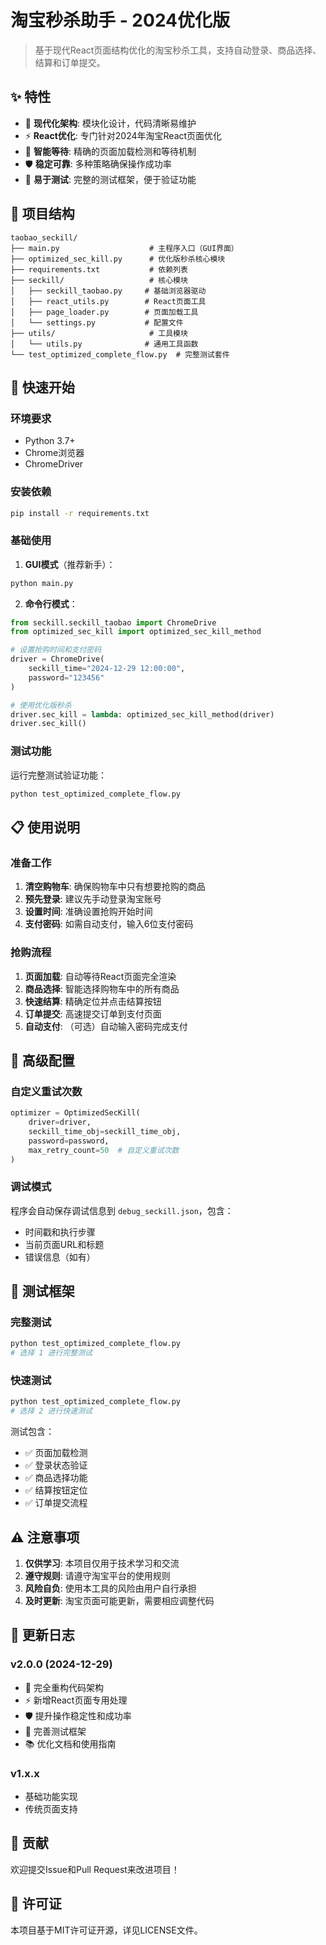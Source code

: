 # 淘宝秒杀助手 - 2024优化版

> 基于现代React页面结构优化的淘宝秒杀工具，支持自动登录、商品选择、结算和订单提交。

## ✨ 特性

- 🚀 **现代化架构**: 模块化设计，代码清晰易维护
- ⚡ **React优化**: 专门针对2024年淘宝React页面优化
- 🎯 **智能等待**: 精确的页面加载检测和等待机制  
- 🛡️ **稳定可靠**: 多种策略确保操作成功率
- 🔧 **易于测试**: 完整的测试框架，便于验证功能

## 📁 项目结构

```
taobao_seckill/
├── main.py                    # 主程序入口（GUI界面）
├── optimized_sec_kill.py      # 优化版秒杀核心模块
├── requirements.txt           # 依赖列表
├── seckill/                   # 核心模块
│   ├── seckill_taobao.py     # 基础浏览器驱动
│   ├── react_utils.py        # React页面工具
│   ├── page_loader.py        # 页面加载工具
│   └── settings.py           # 配置文件
├── utils/                     # 工具模块
│   └── utils.py              # 通用工具函数
└── test_optimized_complete_flow.py  # 完整测试套件
```

## 🚀 快速开始

### 环境要求

- Python 3.7+
- Chrome浏览器
- ChromeDriver

### 安装依赖

```bash
pip install -r requirements.txt
```

### 基础使用

1. **GUI模式**（推荐新手）：
```bash
python main.py
```

2. **命令行模式**：
```python
from seckill.seckill_taobao import ChromeDrive
from optimized_sec_kill import optimized_sec_kill_method

# 设置抢购时间和支付密码
driver = ChromeDrive(
    seckill_time="2024-12-29 12:00:00", 
    password="123456"
)

# 使用优化版秒杀
driver.sec_kill = lambda: optimized_sec_kill_method(driver)
driver.sec_kill()
```

### 测试功能

运行完整测试验证功能：
```bash
python test_optimized_complete_flow.py
```

## 📋 使用说明

### 准备工作

1. **清空购物车**: 确保购物车中只有想要抢购的商品
2. **预先登录**: 建议先手动登录淘宝账号
3. **设置时间**: 准确设置抢购开始时间
4. **支付密码**: 如需自动支付，输入6位支付密码

### 抢购流程

1. **页面加载**: 自动等待React页面完全渲染
2. **商品选择**: 智能选择购物车中的所有商品
3. **快速结算**: 精确定位并点击结算按钮
4. **订单提交**: 高速提交订单到支付页面
5. **自动支付**: （可选）自动输入密码完成支付

## 🔧 高级配置

### 自定义重试次数

```python
optimizer = OptimizedSecKill(
    driver=driver,
    seckill_time_obj=seckill_time_obj,
    password=password,
    max_retry_count=50  # 自定义重试次数
)
```

### 调试模式

程序会自动保存调试信息到 `debug_seckill.json`，包含：
- 时间戳和执行步骤
- 当前页面URL和标题
- 错误信息（如有）

## 🧪 测试框架

### 完整测试
```bash
python test_optimized_complete_flow.py
# 选择 1 进行完整测试
```

### 快速测试
```bash
python test_optimized_complete_flow.py  
# 选择 2 进行快速测试
```

测试包含：
- ✅ 页面加载检测
- ✅ 登录状态验证  
- ✅ 商品选择功能
- ✅ 结算按钮定位
- ✅ 订单提交流程

## ⚠️ 注意事项

1. **仅供学习**: 本项目仅用于技术学习和交流
2. **遵守规则**: 请遵守淘宝平台的使用规则
3. **风险自负**: 使用本工具的风险由用户自行承担
4. **及时更新**: 淘宝页面可能更新，需要相应调整代码

## 🔄 更新日志

### v2.0.0 (2024-12-29)
- 🚀 完全重构代码架构
- ⚡ 新增React页面专用处理
- 🛡️ 提升操作稳定性和成功率
- 🧪 完善测试框架
- 📚 优化文档和使用指南

### v1.x.x
- 基础功能实现
- 传统页面支持

## 🤝 贡献

欢迎提交Issue和Pull Request来改进项目！

## 📄 许可证

本项目基于MIT许可证开源，详见LICENSE文件。


